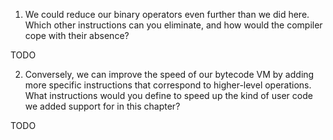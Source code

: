 1. We could reduce our binary operators even further than we did here. Which other instructions can you eliminate, and how would the compiler cope with their absence?

TODO

2. Conversely, we can improve the speed of our bytecode VM by adding more specific instructions that correspond to higher-level operations. What instructions would you define to speed up the kind of user code we added support for in this chapter?

TODO
